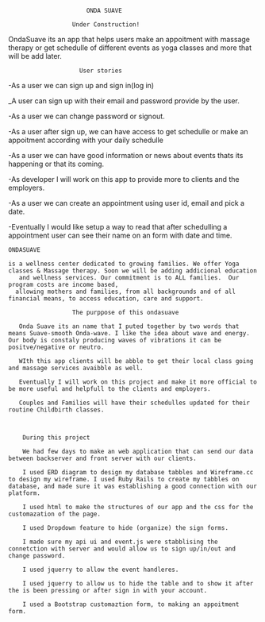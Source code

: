 



                          ONDA SUAVE

                      Under Construction!

OndaSuave its an app that helps users make an appoitment with massage therapy or get schedulle of different events as yoga classes and more that will be add later.


                        User stories


-As a user we can sign up and sign in(log in)

_A user can sign up with their email and password provide by the user.

-As a user we can change password or signout.

-As a user after sign up, we can have access to get schedulle or make an appoitment according with your daily schedulle

-As a user we can have good information or news about events thats its happening or that its coming.

-As developer I will work on this app to provide more to clients and the employers.

-As a user we can create an appointment using user id, email and pick a date.

-Eventually I would like setup a way to read that after schedulling a appointment user can see their name on an form with date and time.

    ONDASUAVE

    is a wellness center dedicated to growing families. We offer Yoga classes & Massage therapy. Soon we will be adding addicional education
       and wellness services. Our commitment is to ALL families.  Our program costs are income based,
      allowing mothers and families, from all backgrounds and of all financial means, to access education, care and support.

                      The purppose of this ondasuave

       Onda Suave its an name that I puted together by two words that means Suave-smooth Onda-wave. I like the idea about wave and energy. Our body is constaly producing waves of vibrations it can be positve/negative or neutro.

       WIth this app clients will be abble to get their local class going and massage services avaibble as well.

       Eventually I will work on this project and make it more official to be more useful and helpfull to the clients and employers.

       Couples and Families will have their schedulles updated for their routine Childbirth classes.



        During this project

        We had few days to make an web application that can send our data between backserver and front server with our clients.

        I used ERD diagram to design my database tabbles and Wireframe.cc to design my wireframe. I used Ruby Rails to create my tabbles on database, and made sure it was establishing a good connection with our platform.

        I used html to make the structures of our app and the css for the customazation of the page.

        I used Dropdown feature to hide (organize) the sign forms.

        I made sure my api ui and event.js were stabblising the connetction with server and would allow us to sign up/in/out and change password.

        I used jquerry to allow the event handleres.

        I used jquerry to allow us to hide the table and to show it after the is been pressing or after sign in with your account.

        I used a Bootstrap customaztion form, to making an appoitment form.
